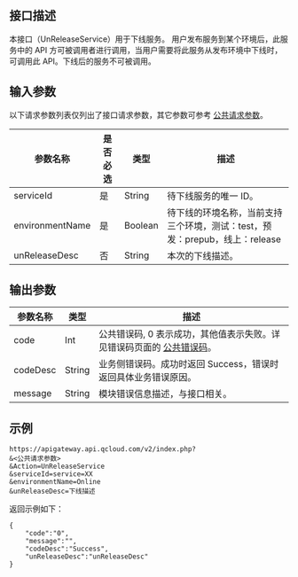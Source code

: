 ## 接口描述

本接口（UnReleaseService）用于下线服务。
用户发布服务到某个环境后，此服务中的 API 方可被调用者进行调用，当用户需要将此服务从发布环境中下线时，可调用此 API。下线后的服务不可被调用。

## 输入参数

以下请求参数列表仅列出了接口请求参数，其它参数可参考 [公共请求参数](https://intl.cloud.tencent.com/document/product/628/18814)。

| 参数名称            | 是否必选 | 类型      | 描述                                       |
| --------------- | ---- | ------- | ---------------------------------------- |
| serviceId       | 是    | String  | 待下线服务的唯一 ID。                              |
| environmentName | 是    | Boolean | 待下线的环境名称，当前支持三个环境，测试：test，预发：prepub，线上：release |
| unReleaseDesc   | 否    | String  | 本次的下线描述。                                 |

## 输出参数
| 参数名称 | 类型   | 描述                                                         |
| -------- | ------ | ------------------------------------------------------------ |
| code     | Int    | 公共错误码, 0 表示成功，其他值表示失败。详见错误码页面的 [公共错误码](https://intl.cloud.tencent.com/document/product/628/18822)。 |
| codeDesc | String | 业务侧错误码。成功时返回 Success，错误时返回具体业务错误原因。 |
| message  | String | 模块错误信息描述，与接口相关。                               |

## 示例 
```
https://apigateway.api.qcloud.com/v2/index.php?
&<公共请求参数>
&Action=UnReleaseService
&serviceId=service=XX
&environmentName=Online
&unReleaseDesc=下线描述
```
返回示例如下：
```
{
    "code":"0",
    "message":"",
    "codeDesc":"Success",    
	"unReleaseDesc":"unReleaseDesc"
}
```




